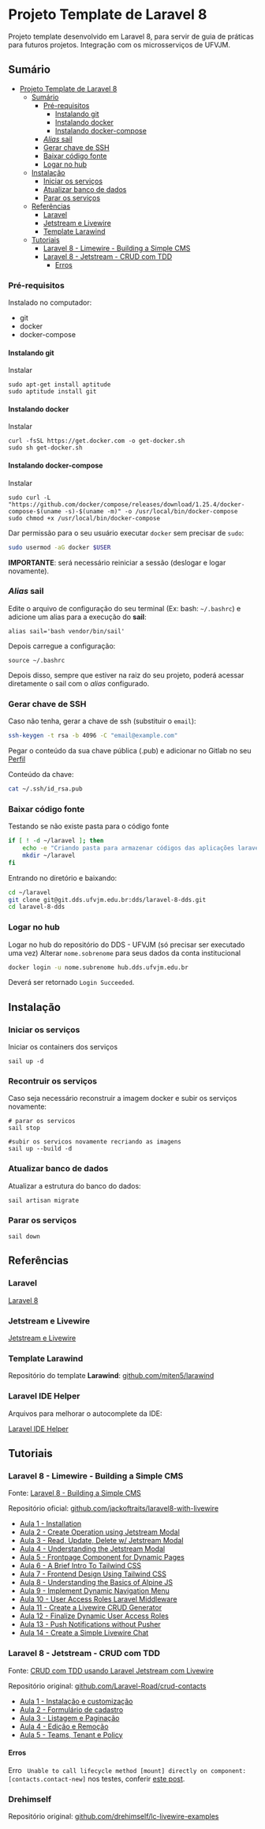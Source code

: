 # Projeto Template de Laravel 8

Projeto template desenvolvido em Laravel 8, para servir de guia de práticas para futuros projetos. 
Integração com os microsserviços de UFVJM. 

## Sumário

* [Projeto Template de Laravel 8](#projeto-template-de-laravel-8)
    * [Sumário](#sumário)
        * [Pré-requisitos](#pré-requisitos)
            * [Instalando git](#instalando-git)
            * [Instalando docker](#instalando-docker)
            * [Instalando docker-compose](#instalando-docker-compose)
        * [<em>Alias</em> sail](#alias-sail)
        * [Gerar chave de SSH](#gerar-chave-de-ssh)
        * [Baixar código fonte](#baixar-código-fonte)
        * [Logar no hub](#logar-no-hub)
    * [Instalação](#instalação)
        * [Iniciar os serviços](#iniciar-os-serviços)
        * [Atualizar banco de dados](#atualizar-banco-de-dados)
        * [Parar os serviços](#parar-os-serviços)
    * [Referências](#referências)
        * [Laravel](#laravel)
        * [Jetstream e Livewire](#jetstream-e-livewire)
        * [Template Larawind](#template-larawind)
    * [Tutoriais](#tutoriais)
        * [Laravel 8 - Limewire - Building a Simple CMS](#laravel-8---limewire---building-a-simple-cms)
        * [Laravel 8 - Jetstream - CRUD com TDD](#laravel-8---jetstream---crud-com-tdd)
            * [Erros](#erros)

### Pré-requisitos

Instalado no computador:
* git
* docker
* docker-compose

#### Instalando git

Instalar

```
sudo apt-get install aptitude
sudo aptitude install git
```

#### Instalando docker

Instalar

```
curl -fsSL https://get.docker.com -o get-docker.sh
sudo sh get-docker.sh
```

#### Instalando docker-compose

Instalar

```
sudo curl -L "https://github.com/docker/compose/releases/download/1.25.4/docker-compose-$(uname -s)-$(uname -m)" -o /usr/local/bin/docker-compose
sudo chmod +x /usr/local/bin/docker-compose
```

Dar permissão para o seu usuário executar `docker` sem precisar de `sudo`:

```bash
sudo usermod -aG docker $USER
```

**IMPORTANTE**: será necessário reiniciar a sessão (deslogar e logar novamente).

### *Alias* sail

Edite o arquivo de configuração do seu terminal (Ex: bash: `~/.bashrc`) e adicione um alias para a execução do **sail**:

```shell
alias sail='bash vendor/bin/sail'
```

Depois carregue a configuração:

```shell
source ~/.bashrc
```

Depois disso, sempre que estiver na raiz do seu projeto, poderá acessar diretamente o sail com o *alias* configurado.

### Gerar chave de SSH

Caso não tenha, gerar a chave de ssh (substituir o `email`):

```bash
ssh-keygen -t rsa -b 4096 -C "email@example.com"
```

Pegar o conteúdo da sua chave pública (.pub) e adicionar no Gitlab no seu [Perfil](https://git.dds.ufvjm.edu.br/profile/keys)

Conteúdo da chave:

```bash
cat ~/.ssh/id_rsa.pub
```

### Baixar código fonte

Testando se não existe pasta para o código fonte

```bash
if [ ! -d ~/laravel ]; then
    echo -e "Criando pasta para armazenar códigos das aplicações laravel"
    mkdir ~/laravel
fi
```

Entrando no diretório e baixando:

```bash
cd ~/laravel
git clone git@git.dds.ufvjm.edu.br:dds/laravel-8-dds.git
cd laravel-8-dds
```

### Logar no hub

Logar no hub do repositório do DDS - UFVJM (só precisar ser executado uma vez)
Alterar `nome.sobrenome` para seus dados da conta institucional

```bash
docker login -u nome.subrenome hub.dds.ufvjm.edu.br
```

Deverá ser retornado `Login Succeeded`.

## Instalação

### Iniciar os serviços

Iniciar os containers dos serviços

```shell
sail up -d
```

### Recontruir os serviços

Caso seja necessário reconstruir a imagem docker e subir os serviços novamente:

```shell
# parar os servicos
sail stop

#subir os servicos novamente recriando as imagens
sail up --build -d
```

### Atualizar banco de dados

Atualizar a estrutura do banco do dados:

```shell
sail artisan migrate
```

### Parar os serviços

```shell
sail down
```

## Referências

### Laravel

[Laravel 8](https://laravel.com/docs/8.x/)

### Jetstream e Livewire

[Jetstream e Livewire](https://jetstream.laravel.com/2.x/installation.html)

### Template Larawind

Repositório do template **Larawind**: [github.com/miten5/larawind](https://github.com/miten5/larawind)

### Laravel IDE Helper

Arquivos para melhorar o autocomplete da IDE:

[Laravel IDE Helper](https://github.com/barryvdh/laravel-ide-helper)

## Tutoriais

### Laravel 8 - Limewire - Building a Simple CMS

Fonte: [Laravel 8 - Building a Simple CMS](https://www.youtube.com/playlist?list=PLSP81gW0XjNHk2D2NREM8A80xWO19Yulj)

Repositório oficial: [github.com/jackoftraits/laravel8-with-livewire](https://github.com/jackoftraits/laravel8-with-livewire)

* [Aula 1 - Installation](https://www.youtube.com/watch?v=Ub6FMEWw7kA&list=PLSP81gW0XjNHk2D2NREM8A80xWO19Yulj&index=1)
* [Aula 2 - Create Operation using Jetstream Modal](https://www.youtube.com/watch?v=xX1qmJwGqg4&list=PLSP81gW0XjNHk2D2NREM8A80xWO19Yulj&index=2)
* [Aula 3 - Read, Update, Delete w/ Jetstream Modal](https://www.youtube.com/watch?v=G-ngqfbP5Yk&list=PLSP81gW0XjNHk2D2NREM8A80xWO19Yulj&index=3)
* [Aula 4 - Understanding the Jetstream Modal](https://www.youtube.com/watch?v=UEJBlc7uxBE&list=PLSP81gW0XjNHk2D2NREM8A80xWO19Yulj&index=4)
* [Aula 5 - Frontpage Component for Dynamic Pages](https://www.youtube.com/watch?v=GN5BP86VjsE&list=PLSP81gW0XjNHk2D2NREM8A80xWO19Yulj&index=5)
* [Aula 6 - A Brief Intro To Tailwind CSS](https://www.youtube.com/watch?v=ApC723fmV2c&list=PLSP81gW0XjNHk2D2NREM8A80xWO19Yulj&index=6)
* [Aula 7 - Frontend Design Using Tailwind CSS](https://www.youtube.com/watch?v=W1sxcagzjy4&list=PLSP81gW0XjNHk2D2NREM8A80xWO19Yulj&index=7)
* [Aula 8 - Understanding the Basics of Alpine JS](https://www.youtube.com/watch?v=23hFm-HmdGE&list=PLSP81gW0XjNHk2D2NREM8A80xWO19Yulj&index=8)
* [Aula 9 - Implement Dynamic Navigation Menu](https://www.youtube.com/watch?v=A8Tc652gs2E&list=PLSP81gW0XjNHk2D2NREM8A80xWO19Yulj&index=9)
* [Aula 10 - User Access Roles Laravel Middleware](https://www.youtube.com/watch?v=IsmGlPi43hk&list=PLSP81gW0XjNHk2D2NREM8A80xWO19Yulj&index=10)
* [Aula 11 - Create a Livewire CRUD Generator](https://www.youtube.com/watch?v=2ZVpKXrr09Y&list=PLSP81gW0XjNHk2D2NREM8A80xWO19Yulj&index=11)
* [Aula 12 - Finalize Dynamic User Access Roles](https://www.youtube.com/watch?v=m6THBDAmbAw&list=PLSP81gW0XjNHk2D2NREM8A80xWO19Yulj&index=12)
* [Aula 13 - Push Notifications without Pusher](https://www.youtube.com/watch?v=IdlzVl3RDFg&list=PLSP81gW0XjNHk2D2NREM8A80xWO19Yulj&index=13)
* [Aula 14 - Create a Simple Livewire Chat](https://www.youtube.com/watch?v=Sze3SVIakxA&list=PLSP81gW0XjNHk2D2NREM8A80xWO19Yulj&index=14)

### Laravel 8 - Jetstream - CRUD com TDD

Fonte: [CRUD com TDD usando Laravel Jetstream com Livewire](https://www.youtube.com/playlist?list=PL6fICz-Eo7QRIGLhoarXqJ__5FPeD3uKL)

Repositório original: [github.com/Laravel-Road/crud-contacts](https://github.com/Laravel-Road/crud-contacts)

* [Aula 1 - Instalação e customização](https://www.youtube.com/watch?v=srqIQHF1vn8&list=PL6fICz-Eo7QRIGLhoarXqJ__5FPeD3uKL&index=1)
* [Aula 2 - Formulário de cadastro](https://www.youtube.com/watch?v=oMR0-6gXfs8&list=PL6fICz-Eo7QRIGLhoarXqJ__5FPeD3uKL&index=2)
* [Aula 3 - Listagem e Paginação](https://www.youtube.com/watch?v=GGbyUObc1Ck&list=PL6fICz-Eo7QRIGLhoarXqJ__5FPeD3uKL&index=3)
* [Aula 4 - Edição e Remoção](https://www.youtube.com/watch?v=v6AkTiW3lNI&list=PL6fICz-Eo7QRIGLhoarXqJ__5FPeD3uKL&index=4)
* [Aula 5 - Teams, Tenant e Policy](https://www.youtube.com/watch?v=u09wu7NOuBg&list=PL6fICz-Eo7QRIGLhoarXqJ__5FPeD3uKL&index=5)

#### Erros

Erro `  Unable to call lifecycle method [mount] directly on component: [contacts.contact-new]
` nos testes, conferir [este post](https://forum.laravel-livewire.com/t/polling-broken-after-laravel-and-livewire-update/3918).

### Drehimself

Repositório original: [github.com/drehimself/lc-livewire-examples](https://github.com/drehimself/lc-livewire-examples)
